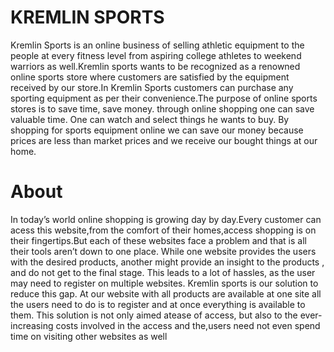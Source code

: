 # KREMLIN SPORTS

Kremlin Sports is an online business of selling athletic equipment to the people at every fitness level from aspiring college athletes to weekend warriors as well.Kremlin sports wants to be recognized as a renowned online sports store where customers are satisfied by the equipment received by our store.In Kremlin Sports customers can purchase any sporting equipment as per their convenience.The purpose of online sports stores is to save time, save money. through online shopping one can save valuable time. 
One can watch and select things he wants to buy. By shopping for sports equipment online we can save our money because prices are less than market prices and we receive our bought things at our home.

# About
In today’s world online shopping is growing day by day.Every customer can acess this website,from the comfort of their homes,access shopping is on their fingertips.But each of these websites face a problem and that is all their tools aren’t down to one place. While one website provides the users with the desired products, another might provide an insight to the products , and do not get to the final stage. This leads to a lot of hassles, as the user may need to register on multiple websites.
Kremlin sports  is our solution to reduce this gap. At our website with all products are available  at one site all the users need to do is to register and at once everything is available to them. This solution is not only aimed atease of access, but also to the ever-increasing costs involved in the access and the,users need not even spend time on visiting other websites as well

